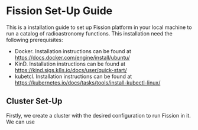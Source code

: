# Fission Set-Up Guide
This is a installation guide to set up Fission platform in your local machine to run a catalog of radioastronomy functions. This installation need the following prerequisites:
* Docker. Installation instructions can be found at https://docs.docker.com/engine/install/ubuntu/
* KinD. Installation instructions can be found at https://kind.sigs.k8s.io/docs/user/quick-start/
* kubetcl. Installation instructions can be found at  https://kubernetes.io/docs/tasks/tools/install-kubectl-linux/

## Cluster Set-Up
Firstly, we create a cluster with the desired configuration to run Fission in it. We can use 
